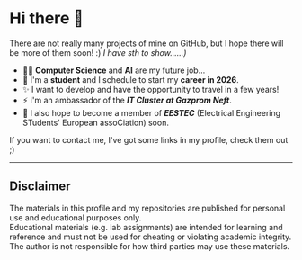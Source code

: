 # Hi there 👋

There are not really many projects of mine on GitHub, but I hope there will be more of them soon! :) *I have sth to show......)*

- 👨‍💻 **Computer Science** and **AI** are my future job...
- 🔭 I'm a **student** and I schedule to start my **career in 2026**.
- ✨ I want to develop and have the opportunity to travel in a few years!
- ⚡ I'm an ambassador of the _**IT Cluster at Gazprom Neft**_.
- 💬 I also hope to become a member of _**EESTEC**_ (Electrical Engineering STudents' European assoCiation) soon.

If you want to contact me, I've got some links in my profile, check them out ;)

___
## Disclaimer
The materials in this profile and my repositories are published for personal use and educational purposes only.  
Educational materials (e.g. lab assignments) are intended for learning and reference and must not be used for cheating or violating academic integrity.  
The author is not responsible for how third parties may use these materials.

<!--
## Educational materials
If you came here for educational materials, here are some links you might like:
### MCS (МКН)
- 1 sem C labs: https://github.com/Lurtced/mcs-sem1-aap-labs
- 2 sem C labs: https://github.com/Lurtced/mcs-sem2-paa-labs
- 2 sem C coursework (tictactoe): https://github.com/Lurtced/mcs-sem2-coursework
- 3 sem C++ labs: https://github.com/Lurtced/mcs-sem3-oop-labs
- 3 sem discrete math labs: https://github.com/Lurtced/mcs-sem3-dismath-labs
-->




<!--
**Lurtced/Lurtced** is a ✨ _special_ ✨ repository because its `README.md` (this file) appears on your GitHub profile.

Here are some ideas to get you started:

- 🔭 I’m currently working on ...
- 🌱 I’m currently learning ...
- 👯 I’m looking to collaborate on ...
- 🤔 I’m looking for help with ...
- 💬 Ask me about ...
- 📫 How to reach me: ...
- 😄 Pronouns: ...
- ⚡ Fun fact: ...
-->
